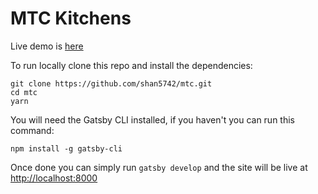 # MTC Kitchens

Live demo is [here](www.netlify.com)

To run locally clone this repo and install the dependencies:

```
git clone https://github.com/shan5742/mtc.git
cd mtc
yarn
```

You will need the Gatsby CLI installed, if you haven't you can run this command:

```
npm install -g gatsby-cli
```

Once done you can simply run `gatsby develop` and the site will be live at <http://localhost:8000>
